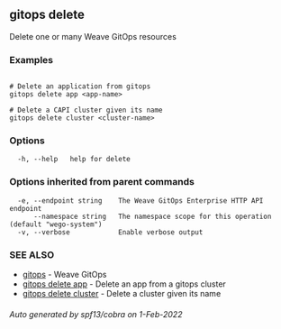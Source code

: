 ## gitops delete

Delete one or many Weave GitOps resources

### Examples

```

# Delete an application from gitops
gitops delete app <app-name>

# Delete a CAPI cluster given its name
gitops delete cluster <cluster-name>
```

### Options

```
  -h, --help   help for delete
```

### Options inherited from parent commands

```
  -e, --endpoint string    The Weave GitOps Enterprise HTTP API endpoint
      --namespace string   The namespace scope for this operation (default "wego-system")
  -v, --verbose            Enable verbose output
```

### SEE ALSO

* [gitops](gitops.md)	 - Weave GitOps
* [gitops delete app](gitops_delete_app.md)	 - Delete an app from a gitops cluster
* [gitops delete cluster](gitops_delete_cluster.md)	 - Delete a cluster given its name

###### Auto generated by spf13/cobra on 1-Feb-2022
